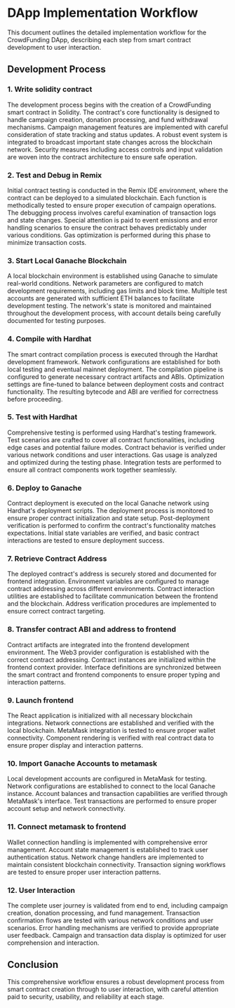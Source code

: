 # DApp Implementation Workflow

This document outlines the detailed implementation workflow for the CrowdFunding DApp, describing each step from smart contract development to user interaction.

## Development Process

### 1. Write solidity contract

The development process begins with the creation of a CrowdFunding smart contract in Solidity. The contract's core functionality is designed to handle campaign creation, donation processing, and fund withdrawal mechanisms. Campaign management features are implemented with careful consideration of state tracking and status updates. A robust event system is integrated to broadcast important state changes across the blockchain network. Security measures including access controls and input validation are woven into the contract architecture to ensure safe operation.

### 2. Test and Debug in Remix

Initial contract testing is conducted in the Remix IDE environment, where the contract can be deployed to a simulated blockchain. Each function is methodically tested to ensure proper execution of campaign operations. The debugging process involves careful examination of transaction logs and state changes. Special attention is paid to event emissions and error handling scenarios to ensure the contract behaves predictably under various conditions. Gas optimization is performed during this phase to minimize transaction costs.

### 3. Start Local Ganache Blockchain

A local blockchain environment is established using Ganache to simulate real-world conditions. Network parameters are configured to match development requirements, including gas limits and block time. Multiple test accounts are generated with sufficient ETH balances to facilitate development testing. The network's state is monitored and maintained throughout the development process, with account details being carefully documented for testing purposes.

### 4. Compile with Hardhat

The smart contract compilation process is executed through the Hardhat development framework. Network configurations are established for both local testing and eventual mainnet deployment. The compilation pipeline is configured to generate necessary contract artifacts and ABIs. Optimization settings are fine-tuned to balance between deployment costs and contract functionality. The resulting bytecode and ABI are verified for correctness before proceeding.

### 5. Test with Hardhat

Comprehensive testing is performed using Hardhat's testing framework. Test scenarios are crafted to cover all contract functionalities, including edge cases and potential failure modes. Contract behavior is verified under various network conditions and user interactions. Gas usage is analyzed and optimized during the testing phase. Integration tests are performed to ensure all contract components work together seamlessly.

### 6. Deploy to Ganache

Contract deployment is executed on the local Ganache network using Hardhat's deployment scripts. The deployment process is monitored to ensure proper contract initialization and state setup. Post-deployment verification is performed to confirm the contract's functionality matches expectations. Initial state variables are verified, and basic contract interactions are tested to ensure deployment success.

### 7. Retrieve Contract Address

The deployed contract's address is securely stored and documented for frontend integration. Environment variables are configured to manage contract addressing across different environments. Contract interaction utilities are established to facilitate communication between the frontend and the blockchain. Address verification procedures are implemented to ensure correct contract targeting.

### 8. Transfer contract ABI and address to frontend

Contract artifacts are integrated into the frontend development environment. The Web3 provider configuration is established with the correct contract addressing. Contract instances are initialized within the frontend context provider. Interface definitions are synchronized between the smart contract and frontend components to ensure proper typing and interaction patterns.

### 9. Launch frontend

The React application is initialized with all necessary blockchain integrations. Network connections are established and verified with the local blockchain. MetaMask integration is tested to ensure proper wallet connectivity. Component rendering is verified with real contract data to ensure proper display and interaction patterns.

### 10. Import Ganache Accounts to metamask

Local development accounts are configured in MetaMask for testing. Network configurations are established to connect to the local Ganache instance. Account balances and transaction capabilities are verified through MetaMask's interface. Test transactions are performed to ensure proper account setup and network connectivity.

### 11. Connect metamask to frontend

Wallet connection handling is implemented with comprehensive error management. Account state management is established to track user authentication status. Network change handlers are implemented to maintain consistent blockchain connectivity. Transaction signing workflows are tested to ensure proper user interaction patterns.

### 12. User Interaction

The complete user journey is validated from end to end, including campaign creation, donation processing, and fund management. Transaction confirmation flows are tested with various network conditions and user scenarios. Error handling mechanisms are verified to provide appropriate user feedback. Campaign and transaction data display is optimized for user comprehension and interaction.

## Conclusion

This comprehensive workflow ensures a robust development process from smart contract creation through to user interaction, with careful attention paid to security, usability, and reliability at each stage.
